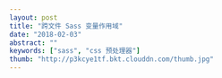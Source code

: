 ```yaml
---
layout: post
title: "跨文件 Sass 变量作用域"
date: "2018-02-03"
abstract: ""
keywords: ["sass", "css 预处理器"]
thumb: "http://p3kcye1tf.bkt.clouddn.com/thumb.jpg"
---
```

